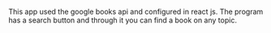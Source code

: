 This app used the google books api and configured in react js. The program has a search button and through it you can find a book on any topic.
